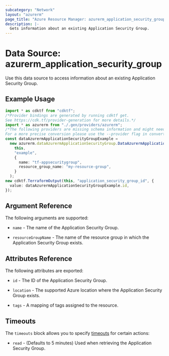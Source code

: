 ```yaml
---
subcategory: "Network"
layout: "azurerm"
page_title: "Azure Resource Manager: azurerm_application_security_group"
description: |-
  Gets information about an existing Application Security Group.
---
```


# Data Source: azurerm\_application\_security\_group

Use this data source to access information about an existing Application Security Group.

## Example Usage

```typescript
import * as cdktf from "cdktf";
/*Provider bindings are generated by running cdktf get.
See https://cdk.tf/provider-generation for more details.*/
import * as azurerm from "./.gen/providers/azurerm";
/*The following providers are missing schema information and might need manual adjustments to synthesize correctly: azurerm.
For a more precise conversion please use the --provider flag in convert.*/
const dataAzurermApplicationSecurityGroupExample =
  new azurerm.dataAzurermApplicationSecurityGroup.DataAzurermApplicationSecurityGroup(
    this,
    "example",
    {
      name: "tf-appsecuritygroup",
      resource_group_name: "my-resource-group",
    }
  );
new cdktf.TerraformOutput(this, "application_security_group_id", {
  value: dataAzurermApplicationSecurityGroupExample.id,
});

```

## Argument Reference

The following arguments are supported:

*   `name` - The name of the Application Security Group.

*   `resourceGroupName` - The name of the resource group in which the Application Security Group exists.

## Attributes Reference

The following attributes are exported:

*   `id` - The ID of the Application Security Group.

*   `location` - The supported Azure location where the Application Security Group exists.

*   `tags` - A mapping of tags assigned to the resource.

## Timeouts

The `timeouts` block allows you to specify [timeouts](https://www.terraform.io/language/resources/syntax#operation-timeouts) for certain actions:

* `read` - (Defaults to 5 minutes) Used when retrieving the Application Security Group.
